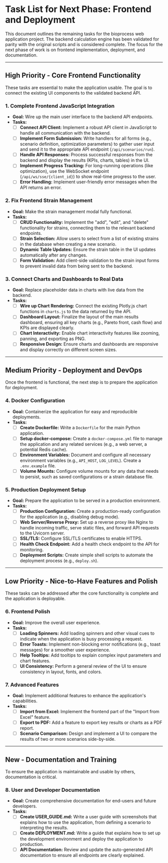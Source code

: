 # Task List for Next Phase: Frontend and Deployment

This document outlines the remaining tasks for the bioprocess web application project. The backend calculation engine has been validated for parity with the original scripts and is considered complete. The focus for the next phase of work is on frontend implementation, deployment, and documentation.

---

## High Priority - Core Frontend Functionality

These tasks are essential to make the application usable. The goal is to connect the existing UI components to the validated backend API.

### 1. Complete Frontend JavaScript Integration
- **Goal:** Wire up the main user interface to the backend API endpoints.
- **Tasks:**
    - [ ] **Connect API Client:** Implement a robust API client in JavaScript to handle all communication with the backend.
    - [ ] **Implement Form Submission:** Write handlers for all forms (e.g., scenario definition, optimization parameters) to gather user input and send it to the appropriate API endpoint (`/api/scenarios/run`).
    - [ ] **Handle API Responses:** Process successful responses from the backend and display the results (KPIs, charts, tables) in the UI.
    - [ ] **Implement Progress Tracking:** For long-running operations (like optimization), use the WebSocket endpoint (`/api/ws/sse/{client_id}`) to show real-time progress to the user.
    - [ ] **Error Handling:** Implement user-friendly error messages when the API returns an error.

### 2. Fix Frontend Strain Management
- **Goal:** Make the strain management modal fully functional.
- **Tasks:**
    - [ ] **CRUD Functionality:** Implement the "add", "edit", and "delete" functionality for strains, connecting them to the relevant backend endpoints.
    - [ ] **Strain Selection:** Allow users to select from a list of existing strains in the database when creating a new scenario.
    - [ ] **Dynamic Table Updates:** Ensure the strain table in the UI updates automatically after any changes.
    - [ ] **Form Validation:** Add client-side validation to the strain input forms to prevent invalid data from being sent to the backend.

### 3. Connect Charts and Dashboards to Real Data
- **Goal:** Replace placeholder data in charts with live data from the backend.
- **Tasks:**
    - [ ] **Wire up Chart Rendering:** Connect the existing Plotly.js chart functions in `charts.js` to the data returned by the API.
    - [ ] **Dashboard Layout:** Finalize the layout of the main results dashboard, ensuring all key charts (e.g., Pareto front, cash flow) and KPIs are displayed clearly.
    - [ ] **Chart Interactivity:** Enable chart interactivity features like zooming, panning, and exporting as PNG.
    - [ ] **Responsive Design:** Ensure charts and dashboards are responsive and display correctly on different screen sizes.

---

## Medium Priority - Deployment and DevOps

Once the frontend is functional, the next step is to prepare the application for deployment.

### 4. Docker Configuration
- **Goal:** Containerize the application for easy and reproducible deployments.
- **Tasks:**
    - [ ] **Create Dockerfile:** Write a `Dockerfile` for the main Python application.
    - [ ] **Setup docker-compose:** Create a `docker-compose.yml` file to manage the application and any related services (e.g., a web server, a potential Redis cache).
    - [ ] **Environment Variables:** Document and configure all necessary environment variables (e.g., `API_HOST`, `LOG_LEVEL`). Create a `.env.example` file.
    - [ ] **Volume Mounts:** Configure volume mounts for any data that needs to persist, such as saved configurations or a strain database file.

### 5. Production Deployment Setup
- **Goal:** Prepare the application to be served in a production environment.
- **Tasks:**
    - [ ] **Production Configuration:** Create a production-ready configuration for the application (e.g., disabling debug mode).
    - [ ] **Web Server/Reverse Proxy:** Set up a reverse proxy like Nginx to handle incoming traffic, serve static files, and forward API requests to the Uvicorn server.
    - [ ] **SSL/TLS:** Configure SSL/TLS certificates to enable HTTPS.
    - [ ] **Health Check Endpoint:** Add a health check endpoint to the API for monitoring.
    - [ ] **Deployment Scripts:** Create simple shell scripts to automate the deployment process (e.g., `deploy.sh`).

---

## Low Priority - Nice-to-Have Features and Polish

These tasks can be addressed after the core functionality is complete and the application is deployable.

### 6. Frontend Polish
- **Goal:** Improve the overall user experience.
- **Tasks:**
    - [ ] **Loading Spinners:** Add loading spinners and other visual cues to indicate when the application is busy processing a request.
    - [ ] **Error Toasts:** Implement non-blocking error notifications (e.g., toast messages) for a smoother user experience.
    - [ ] **Help Tooltips:** Add tooltips to explain complex input parameters and chart features.
    - [ ] **UI Consistency:** Perform a general review of the UI to ensure consistency in layout, fonts, and colors.

### 7. Advanced Features
- **Goal:** Implement additional features to enhance the application's capabilities.
- **Tasks:**
    - [ ] **Import from Excel:** Implement the frontend part of the "Import from Excel" feature.
    - [ ] **Export to PDF:** Add a feature to export key results or charts as a PDF report.
    - [ ] **Scenario Comparison:** Design and implement a UI to compare the results of two or more scenarios side-by-side.

---

## New - Documentation and Training

To ensure the application is maintainable and usable by others, documentation is critical.

### 8. User and Developer Documentation
- **Goal:** Create comprehensive documentation for end-users and future developers.
- **Tasks:**
    - [ ] **Create USER_GUIDE.md:** Write a user guide with screenshots that explains how to use the application, from defining a scenario to interpreting the results.
    - [ ] **Create DEPLOYMENT.md:** Write a guide that explains how to set up the development environment and deploy the application to production.
    - [ ] **API Documentation:** Review and update the auto-generated API documentation to ensure all endpoints are clearly explained.
